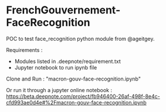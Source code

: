 # FrenchGouvernement-FaceRecognition

POC to test face_recognition python module from @ageitgey.

Requirements :
- Modules listed in .deepnote/requirement.txt
- Jupyter notebook to run ipynb file

Clone and Run : "macron-gouv-face-recognition.ipynb"

Or run it through a jupyter online notebook :
https://beta.deepnote.com/project/fb946400-26af-498f-8e4c-cfd993ae0d4e#%2Fmacron-gouv-face-recognition.ipynb


